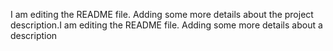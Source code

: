 I am editing the README file. Adding some more details about the project description.I am editing the README file. Adding some more details about a description
